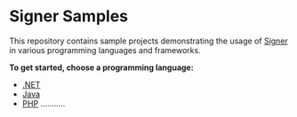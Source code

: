 # Signer Samples
This repository contains sample projects demonstrating the usage of [Signer](https://www.dropsigner.com/) in various programming languages and frameworks.

**To get started, choose a programming language:**
- [.NET](dotnet/)
- [Java](java/)
- [PHP](php/)
...........